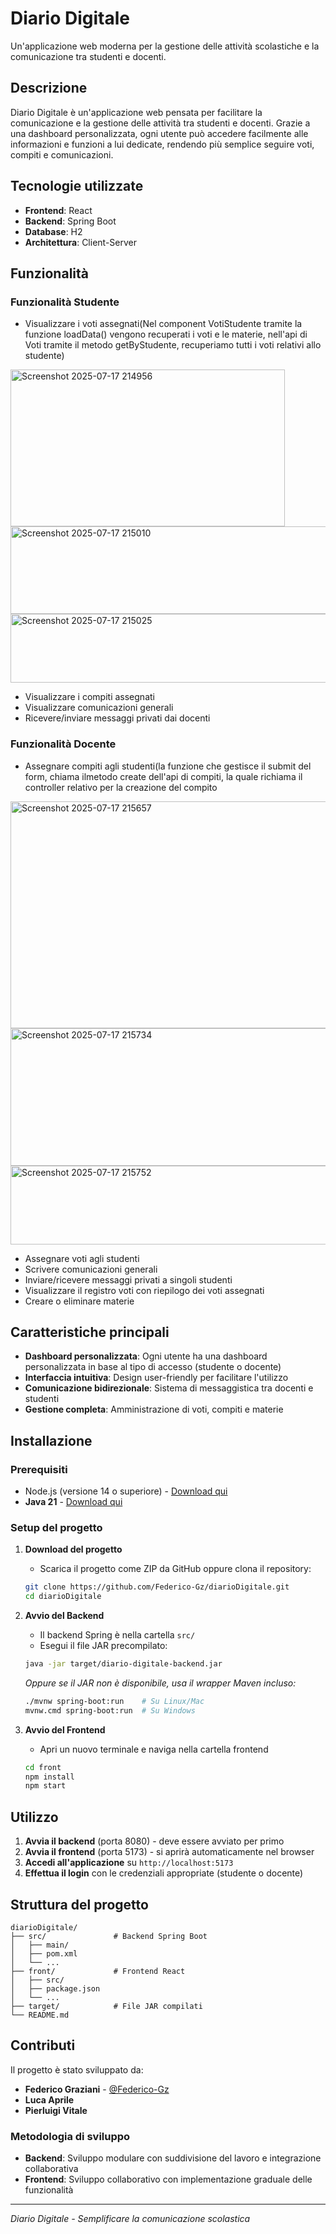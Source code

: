 
# Diario Digitale

Un'applicazione web moderna per la gestione delle attività scolastiche e la comunicazione tra studenti e docenti.

## Descrizione

Diario Digitale è un'applicazione web pensata per facilitare la comunicazione e la gestione delle attività tra studenti e docenti. Grazie a una dashboard personalizzata, ogni utente può accedere facilmente alle informazioni e funzioni a lui dedicate, rendendo più semplice seguire voti, compiti e comunicazioni.

## Tecnologie utilizzate

- **Frontend**: React
- **Backend**: Spring Boot
- **Database**: H2
- **Architettura**: Client-Server

## Funzionalità

### Funzionalità Studente

- Visualizzare i voti assegnati(Nel component VotiStudente tramite la funzione loadData() vengono recuperati i voti e le materie, nell'api di Voti tramite il metodo getByStudente, recuperiamo tutti i voti relativi allo studente)
<img width="439" height="251" alt="Screenshot 2025-07-17 214956" src="https://github.com/user-attachments/assets/1b82c38f-a955-49ea-91a5-00e8536d074e" />
<img width="564" height="140" alt="Screenshot 2025-07-17 215010" src="https://github.com/user-attachments/assets/0259ec79-4e90-4d54-9740-782f77edbfdf" />
<img width="609" height="110" alt="Screenshot 2025-07-17 215025" src="https://github.com/user-attachments/assets/d299c904-7ae8-4f5c-9710-bf0206b2c144" />

- Visualizzare i compiti assegnati
- Visualizzare comunicazioni generali
- Ricevere/inviare messaggi privati dai docenti

### Funzionalità Docente

- Assegnare compiti agli studenti(la funzione che gestisce il submit del form, chiama ilmetodo create dell'api di compiti, la quale richiama il controller relativo per la creazione del compito
<img width="537" height="363" alt="Screenshot 2025-07-17 215657" src="https://github.com/user-attachments/assets/4090f5ef-874b-4a67-af29-ce6b6650bf77" />
<img width="570" height="220" alt="Screenshot 2025-07-17 215734" src="https://github.com/user-attachments/assets/2e754a54-90e1-43a8-9fa7-70e2789ba15e" />
<img width="520" height="126" alt="Screenshot 2025-07-17 215752" src="https://github.com/user-attachments/assets/f1ffce47-a200-4b71-85fa-b73dc32536b9" />

- Assegnare voti agli studenti
- Scrivere comunicazioni generali
- Inviare/ricevere messaggi privati a singoli studenti
- Visualizzare il registro voti con riepilogo dei voti assegnati
- Creare o eliminare materie

## Caratteristiche principali

- **Dashboard personalizzata**: Ogni utente ha una dashboard personalizzata in base al tipo di accesso (studente o docente)
- **Interfaccia intuitiva**: Design user-friendly per facilitare l'utilizzo
- **Comunicazione bidirezionale**: Sistema di messaggistica tra docenti e studenti
- **Gestione completa**: Amministrazione di voti, compiti e materie

## Installazione

### Prerequisiti

- Node.js (versione 14 o superiore) - [Download qui](https://nodejs.org/)
- **Java 21** - [Download qui](https://www.oracle.com/java/technologies/javase/jdk21-archive-downloads.html)

### Setup del progetto

1. **Download del progetto**
   - Scarica il progetto come ZIP da GitHub oppure clona il repository:
   ```bash
   git clone https://github.com/Federico-Gz/diarioDigitale.git
   cd diarioDigitale
   ```

2. **Avvio del Backend**
   - Il backend Spring è nella cartella `src/`
   - Esegui il file JAR precompilato:
   ```bash
   java -jar target/diario-digitale-backend.jar
   ```
   *Oppure se il JAR non è disponibile, usa il wrapper Maven incluso:*
   ```bash
   ./mvnw spring-boot:run    # Su Linux/Mac
   mvnw.cmd spring-boot:run  # Su Windows
   ```

3. **Avvio del Frontend**
   - Apri un nuovo terminale e naviga nella cartella frontend
   ```bash
   cd front
   npm install
   npm start
   ```

## Utilizzo

1. **Avvia il backend** (porta 8080) - deve essere avviato per primo
2. **Avvia il frontend** (porta 5173) - si aprirà automaticamente nel browser
3. **Accedi all'applicazione** su `http://localhost:5173`
4. **Effettua il login** con le credenziali appropriate (studente o docente)


## Struttura del progetto

```
diarioDigitale/
├── src/               # Backend Spring Boot
│   ├── main/
│   ├── pom.xml
│   └── ...
├── front/             # Frontend React
│   ├── src/
│   ├── package.json
│   └── ...
├── target/            # File JAR compilati
└── README.md
```

## Contributi

Il progetto è stato sviluppato da:

- **Federico Graziani** - [@Federico-Gz](https://github.com/Federico-Gz)
- **Luca Aprile**
- **Pierluigi Vitale**

### Metodologia di sviluppo

- **Backend**: Sviluppo modulare con suddivisione del lavoro e integrazione collaborativa
- **Frontend**: Sviluppo collaborativo con implementazione graduale delle funzionalità


---

*Diario Digitale - Semplificare la comunicazione scolastica*
